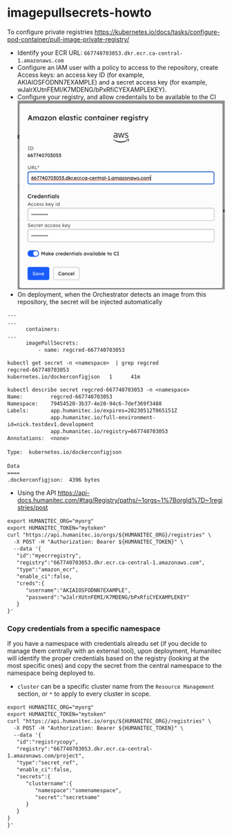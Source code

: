 # imagepullsecrets-howto

To configure private registries https://kubernetes.io/docs/tasks/configure-pod-container/pull-image-private-registry/

- Identify your ECR URL: `667740703053.dkr.ecr.ca-central-1.amazonaws.com`
- Configure an IAM user with a policy to access to the repository, create Access keys: an access key ID (for example, AKIAIOSFODNN7EXAMPLE) and a secret access key (for example, wJalrXUtnFEMI/K7MDENG/bPxRfiCYEXAMPLEKEY).
- Configure your registry, and allow credentails to be available to the CI
![Registries](images/registries.png)
- On deployment, when the Orchestrator detects an image from this repository, the secret will be injected automatically
```
---
...
      containers:
...
      imagePullSecrets:
          - name: regcred-667740703053
```

```
kubectl get secret -n <namespace>  | grep regcred
regcred-667740703053                                                     kubernetes.io/dockerconfigjson   1      41m
```

```
kubectl describe secret regcred-667740703053 -n <namespace>
Name:         regcred-667740703053
Namespace:    79454520-3b37-4e20-94c6-7def369f3488
Labels:       app.humanitec.io/expires=20230512T065151Z
              app.humanitec.io/full-environment-id=nick.testdev1.development
              app.humanitec.io/registry=667740703053
Annotations:  <none>

Type:  kubernetes.io/dockerconfigjson

Data
====
.dockerconfigjson:  4396 bytes
```
- Using the API https://api-docs.humanitec.com/#tag/Registry/paths/~1orgs~1%7BorgId%7D~1registries/post
```
export HUMANITEC_ORG="myorg"
export HUMANITEC_TOKEN="mytoken"
curl "https://api.humanitec.io/orgs/${HUMANITEC_ORG}/registries" \
  -X POST -H "Authorization: Bearer ${HUMANITEC_TOKEN}" \
  --data '{
   "id":"myecrregistry",
   "registry":"667740703053.dkr.ecr.ca-central-1.amazonaws.com",
   "type":"amazon_ecr",
   "enable_ci":false,
   "creds":{
      "username":"AKIAIOSFODNN7EXAMPLE",
      "password":"wJalrXUtnFEMI/K7MDENG/bPxRfiCYEXAMPLEKEY"
   }
}'
```

### Copy credentials from a specific namespace
If you have a namespace with credentials alreadu set (if you decide to manage them centrally with an external tool), upon deployment, Humanitec will identify the proper credentials based on the registry (looking at the most specific ones) and copy the secret from the central namespace to the namespace being deployed to.

- `cluster` can be a specific cluster name from the `Resource Management` section, or `*` to apply to every cluster in scope.

```
export HUMANITEC_ORG="myorg"
export HUMANITEC_TOKEN="mytoken"
curl "https://api.humanitec.io/orgs/${HUMANITEC_ORG}/registries" \
  -X POST -H "Authorization: Bearer ${HUMANITEC_TOKEN}" \
  --data '{
   "id":"registrycopy",
   "registry":"667740703053.dkr.ecr.ca-central-1.amazonaws.com/project",
   "type":"secret_ref",
   "enable_ci":false,
   "secrets":{
      "clustername":{
         "namespace":"somenamespace",
         "secret":"secretname"
      }
   }
}
}'

```
